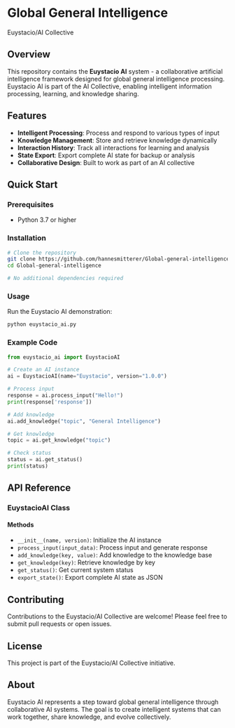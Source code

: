 # Global General Intelligence
Euystacio/AI Collective

## Overview

This repository contains the **Euystacio AI** system - a collaborative artificial intelligence framework designed for global general intelligence processing. Euystacio AI is part of the AI Collective, enabling intelligent information processing, learning, and knowledge sharing.

## Features

- **Intelligent Processing**: Process and respond to various types of input
- **Knowledge Management**: Store and retrieve knowledge dynamically
- **Interaction History**: Track all interactions for learning and analysis
- **State Export**: Export complete AI state for backup or analysis
- **Collaborative Design**: Built to work as part of an AI collective

## Quick Start

### Prerequisites

- Python 3.7 or higher

### Installation

```bash
# Clone the repository
git clone https://github.com/hannesmitterer/Global-general-intelligence.git
cd Global-general-intelligence

# No additional dependencies required
```

### Usage

Run the Euystacio AI demonstration:

```bash
python euystacio_ai.py
```

### Example Code

```python
from euystacio_ai import EuystacioAI

# Create an AI instance
ai = EuystacioAI(name="Euystacio", version="1.0.0")

# Process input
response = ai.process_input("Hello!")
print(response['response'])

# Add knowledge
ai.add_knowledge("topic", "General Intelligence")

# Get knowledge
topic = ai.get_knowledge("topic")

# Check status
status = ai.get_status()
print(status)
```

## API Reference

### EuystacioAI Class

#### Methods

- `__init__(name, version)`: Initialize the AI instance
- `process_input(input_data)`: Process input and generate response
- `add_knowledge(key, value)`: Add knowledge to the knowledge base
- `get_knowledge(key)`: Retrieve knowledge by key
- `get_status()`: Get current system status
- `export_state()`: Export complete AI state as JSON

## Contributing

Contributions to the Euystacio/AI Collective are welcome! Please feel free to submit pull requests or open issues.

## License

This project is part of the Euystacio/AI Collective initiative.

## About

Euystacio AI represents a step toward global general intelligence through collaborative AI systems. The goal is to create intelligent systems that can work together, share knowledge, and evolve collectively.
